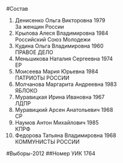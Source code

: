 #Состав
1. Денисенко Ольга Викторовна 1979   
    За женщин России
2. Крылова Алеся Владимировна 1984   
    Российский Союз Молодежи
3. Кудина Ольга Владимировна 1960   
    ПРАВОЕ ДЕЛО
4. Меньшикова Наталия Сергеевна 1974   
    ЕР
5. Моисеева Мария Юрьевна 1984   
    ПАТРИОТЫ РОССИИ
6. Молчанова Маргарита Андреевна 1983   
    ЯБЛОКО
7. Муравицкая Ирина Ивановна 1967   
    ЛДПР
8. Муравицкий Арсен Анатольевич 1968   
    СР
9. Наумов Антон Михайлович 1985   
    КПРФ
10. Федорова Татьяна Владимировна 1968   
    КОММУНИСТЫ РОССИИ

#Выборы-2012
##Номер УИК
1764